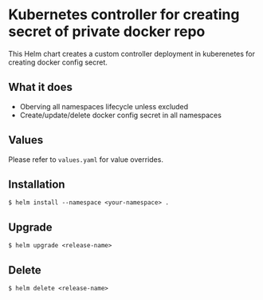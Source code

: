Kubernetes controller for creating secret of private docker repo
===
This Helm chart creates a custom controller deployment in kuberenetes for creating docker config secret.

What it does
---
- Oberving all namespaces lifecycle unless excluded
- Create/update/delete docker config secret in all namespaces
 
Values 
---
Please refer to `values.yaml` for value overrides. 

Installation
---
    
    $ helm install --namespace <your-namespace> .

Upgrade
---
    
    $ helm upgrade <release-name>

Delete
---

    $ helm delete <release-name>
